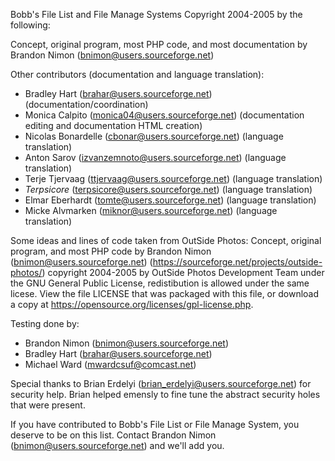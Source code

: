 Bobb's File List and File Manage Systems Copyright 2004-2005 by the following:

Concept, original program, most PHP code, and most documentation by Brandon Nimon (bnimon@users.sourceforge.net)

Other contributors (documentation and language translation):

* Bradley Hart       (brahar@users.sourceforge.net)       (documentation/coordination)
* Monica Calpito     (monica04@users.sourceforge.net)     (documentation editing and documentation HTML creation)
* Nicolas Bonardelle (cbonar@users.sourceforge.net)       (language translation)
* Anton Sarov        (izvanzemnoto@users.sourceforge.net)	(language translation)
* Terje Tjervaag     (ttjervaag@users.sourceforge.net)    (language translation)
* *Terpsicore*       (terpsicore@users.sourceforge.net)   (language translation)
* Elmar Eberhardt    (tomte@users.sourceforge.net)        (language translation)
* Micke Alvmarken    (miknor@users.sourceforge.net)       (language translation)

Some ideas and lines of code taken from OutSide Photos: Concept, original program, and most PHP code by Brandon Nimon (bnimon@users.sourceforge.net)
(https://sourceforge.net/projects/outside-photos/) copyright 2004-2005 by OutSide Photos Development Team under the GNU General Public License, redistibution is allowed under the same licese. View the file LICENSE that was packaged with this file, or download a copy at https://opensource.org/licenses/gpl-license.php.

Testing done by:

* Brandon Nimon (bnimon@users.sourceforge.net)
* Bradley Hart  (brahar@users.sourceforge.net)
* Michael Ward  (mwardcsuf@comcast.net)

Special thanks to Brian Erdelyi (brian_erdelyi@users.sourceforge.net) for security help.
Brian helped emensly to fine tune the abstract security holes that were present.

If you have contributed to Bobb's File List or File Manage System, you deserve to be on this list.
Contact Brandon Nimon (bnimon@users.sourceforge.net) and we'll add you.
